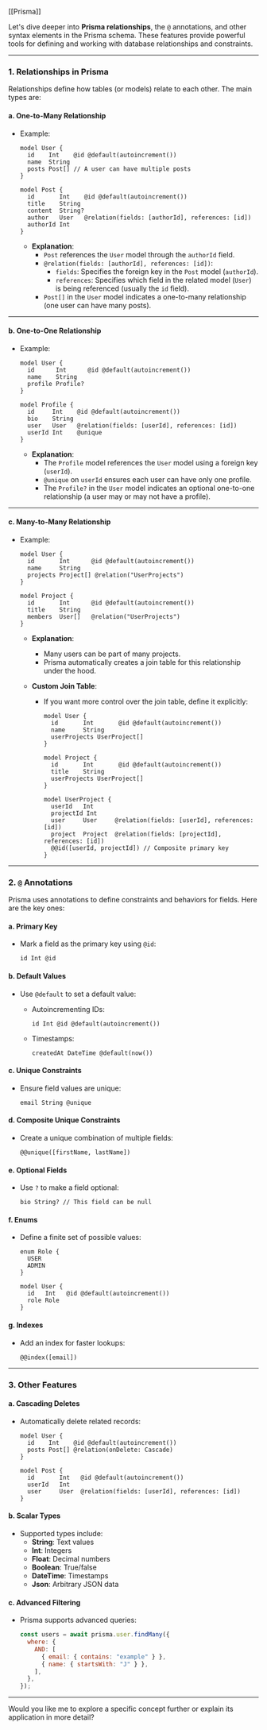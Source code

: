 
[[Prisma]]

Let's dive deeper into **Prisma relationships**, the `@` annotations, and other syntax elements in the Prisma schema. These features provide powerful tools for defining and working with database relationships and constraints.

---

### **1. Relationships in Prisma**

Relationships define how tables (or models) relate to each other. The main types are:

#### **a. One-to-Many Relationship**

- Example:
    
    ```prisma
    model User {
      id    Int    @id @default(autoincrement())
      name  String
      posts Post[] // A user can have multiple posts
    }
    
    model Post {
      id       Int    @id @default(autoincrement())
      title    String
      content  String?
      author   User   @relation(fields: [authorId], references: [id])
      authorId Int
    }
    ```
    
    - **Explanation**:
        - `Post` references the `User` model through the `authorId` field.
        - `@relation(fields: [authorId], references: [id])`:
            - `fields`: Specifies the foreign key in the `Post` model (`authorId`).
            - `references`: Specifies which field in the related model (`User`) is being referenced (usually the `id` field).
        - `Post[]` in the `User` model indicates a one-to-many relationship (one user can have many posts).

---

#### **b. One-to-One Relationship**

- Example:
    
    ```prisma
    model User {
      id      Int      @id @default(autoincrement())
      name    String
      profile Profile?
    }
    
    model Profile {
      id     Int    @id @default(autoincrement())
      bio    String
      user   User   @relation(fields: [userId], references: [id])
      userId Int    @unique
    }
    ```
    
    - **Explanation**:
        - The `Profile` model references the `User` model using a foreign key (`userId`).
        - `@unique` on `userId` ensures each user can have only one profile.
        - The `Profile?` in the `User` model indicates an optional one-to-one relationship (a user may or may not have a profile).

---

#### **c. Many-to-Many Relationship**

- Example:
    
    ```prisma
    model User {
      id       Int      @id @default(autoincrement())
      name     String
      projects Project[] @relation("UserProjects")
    }
    
    model Project {
      id       Int      @id @default(autoincrement())
      title    String
      members  User[]   @relation("UserProjects")
    }
    ```
    
    - **Explanation**:
        
        - Many users can be part of many projects.
        - Prisma automatically creates a join table for this relationship under the hood.
    - **Custom Join Table**:
        
        - If you want more control over the join table, define it explicitly:
            
            ```prisma
            model User {
              id       Int       @id @default(autoincrement())
              name     String
              userProjects UserProject[]
            }
            
            model Project {
              id       Int       @id @default(autoincrement())
              title    String
              userProjects UserProject[]
            }
            
            model UserProject {
              userId   Int
              projectId Int
              user     User     @relation(fields: [userId], references: [id])
              project  Project  @relation(fields: [projectId], references: [id])
              @@id([userId, projectId]) // Composite primary key
            }
            ```
            

---

### **2. `@` Annotations**

Prisma uses annotations to define constraints and behaviors for fields. Here are the key ones:

#### **a. Primary Key**

- Mark a field as the primary key using `@id`:
    
    ```prisma
    id Int @id
    ```
    

#### **b. Default Values**

- Use `@default` to set a default value:
    - Autoincrementing IDs:
        
        ```prisma
        id Int @id @default(autoincrement())
        ```
        
    - Timestamps:
        
        ```prisma
        createdAt DateTime @default(now())
        ```
        

#### **c. Unique Constraints**

- Ensure field values are unique:
    
    ```prisma
    email String @unique
    ```
    

#### **d. Composite Unique Constraints**

- Create a unique combination of multiple fields:
    
    ```prisma
    @@unique([firstName, lastName])
    ```
    

#### **e. Optional Fields**

- Use `?` to make a field optional:
    
    ```prisma
    bio String? // This field can be null
    ```
    

#### **f. Enums**

- Define a finite set of possible values:
    
    ```prisma
    enum Role {
      USER
      ADMIN
    }
    
    model User {
      id   Int   @id @default(autoincrement())
      role Role
    }
    ```
    

#### **g. Indexes**

- Add an index for faster lookups:
    
    ```prisma
    @@index([email])
    ```
    

---

### **3. Other Features**

#### **a. Cascading Deletes**

- Automatically delete related records:
    
    ```prisma
    model User {
      id    Int    @id @default(autoincrement())
      posts Post[] @relation(onDelete: Cascade)
    }
    
    model Post {
      id       Int   @id @default(autoincrement())
      userId   Int
      user     User  @relation(fields: [userId], references: [id])
    }
    ```
    

#### **b. Scalar Types**

- Supported types include:
    - **String**: Text values
    - **Int**: Integers
    - **Float**: Decimal numbers
    - **Boolean**: True/false
    - **DateTime**: Timestamps
    - **Json**: Arbitrary JSON data

#### **c. Advanced Filtering**

- Prisma supports advanced queries:
    
    ```javascript
    const users = await prisma.user.findMany({
      where: {
        AND: [
          { email: { contains: "example" } },
          { name: { startsWith: "J" } },
        ],
      },
    });
    ```
    

---

Would you like me to explore a specific concept further or explain its application in more detail?

